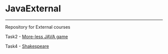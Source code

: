 # JavaExternal

---
Repository for External courses

Task2 - [More-less JAVA game](./more-less-game)

Task4 - [Shakespeare](./shakespeare)
